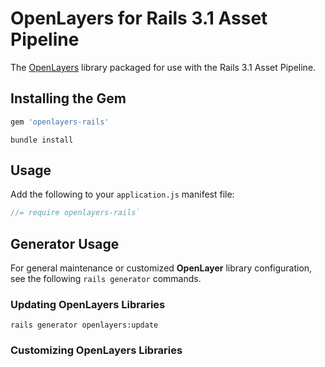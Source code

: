 # OpenLayers for Rails 3.1 Asset Pipeline

The [OpenLayers](http://openlayers.org/) library packaged for use with the Rails 3.1 Asset Pipeline.

## Installing the Gem

```ruby
gem 'openlayers-rails'
```

```
bundle install
```

## Usage

Add the following to your `application.js` manifest file:

```js
//= require openlayers-rails`
```

## Generator Usage

For general maintenance or customized **OpenLayer** library configuration, see the following `rails generator` commands.

### Updating OpenLayers Libraries

```
rails generator openlayers:update
```

### Customizing OpenLayers Libraries